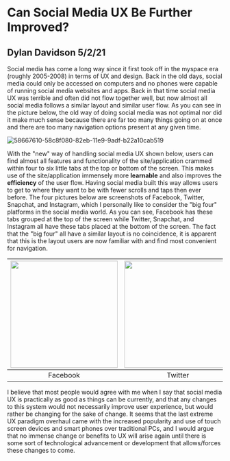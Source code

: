 # Can Social Media UX Be Further Improved?

## Dylan Davidson 5/2/21

Social media has come a long way since it first took off in the myspace era (roughly 2005-2008) in terms of UX and design. Back in the old days, social media could only be accessed on computers and no phones were capable of running social media websites and apps. Back in that time social media UX was terrible and often did not flow together well, but now almost all social media follows a similar layout and similar user flow. As you can see in the picture below, the old way of doing social media was not optimal nor did it make much sense because there are far too many things going on at once and there are too many navigation options present at any given time. 

![58667610-58c8f080-82eb-11e9-9adf-b22a10cab519](https://user-images.githubusercontent.com/14100088/116828429-68928480-ab53-11eb-9e4c-3dd74406ab43.png)

With the "new" way of handling social media UX shown below, users can find almost all features and functionality of the site/application crammed within four to six little tabs at the top or bottom of the screen. This makes use of the site/application immensely more **learnable** and also improves the **efficiency** of the user flow. Having social media built this way allows users to get to where they want to be with fewer scrolls and taps then ever before. The four pictures below are screenshots of Facebook, Twitter, Snapchat, and Instagram, which I personally like to consider the "big four" platforms in the social media world. As you can see, Facebook has these tabs grouped at the top of the screen while Twitter, Snapchat, and Instagram all have these tabs placed at the bottom of the screen. The fact that the "big four" all have a similar layout is no coincidence, it is apparent that this is the layout users are now familiar with and find most convenient for navigation.

| <img src="https://user-images.githubusercontent.com/14100088/116828289-9aefb200-ab52-11eb-8150-7b2617766ea1.jpg" width="250"> | <img src="https://user-images.githubusercontent.com/14100088/116828287-99be8500-ab52-11eb-8189-b748e7117440.jpg" width="250"> | <img src="https://user-images.githubusercontent.com/14100088/116828292-9c20df00-ab52-11eb-8669-f304a5e1b2a1.jpg" width="250"> | <img src="https://user-images.githubusercontent.com/14100088/116828294-9d520c00-ab52-11eb-908e-9276207b6bc6.jpg" width="250"> |
| :---: | :---: | :---: |  :---: |
| Facebook | Twitter | Snapchat | Instagram |

I believe that most people would agree with me when I say that social media UX is practically as good as things can be currently, and that any changes to this system would not necessarily improve user experience, but would rather be changing for the sake of change. It seems that the last extreme UX paradigm overhaul came with the increased popularity and use of touch screen devices and smart phones over traditional PCs, and I would argue that no immense change or benefits to UX will arise again until there is some sort of technological advancement or development that allows/forces these changes to come.

